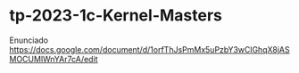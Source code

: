 # tp-2023-1c-Kernel-Masters

Enunciado
https://docs.google.com/document/d/1orfThJsPmMx5uPzbY3wClGhqX8jASMOCUMlWnYAr7cA/edit


